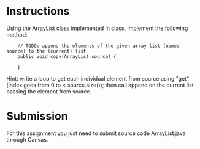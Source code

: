 # Instructions

Using the ArrayList class implemented in class, implement the following method: 

```
    // TODO: append the elements of the given array list (named source) to the (current) list
    public void copy(ArrayList source) {

    }
```

Hint: write a loop to get each individual element from source using "get" (index goes from 0 to < source.size()); then call append on the current list passing the element from source. 

# Submission 

For this assignment you just need to submit source code ArrayList.java through Canvas.  